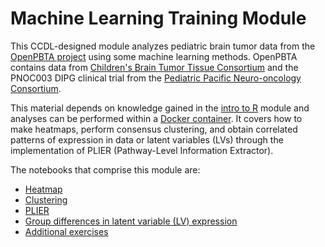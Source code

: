 # Machine Learning Training Module

This CCDL-designed module analyzes pediatric brain tumor data from the [OpenPBTA project](https://github.com/AlexsLemonade/OpenPBTA-analysis) using some machine learning methods.
OpenPBTA contains data from [Children's Brain Tumor Tissue Consortium](https://cbttc.org/) and the PNOC003 DIPG clinical trial from the [Pediatric Pacific Neuro-oncology Consortium](http://www.pnoc.us/).

This material depends on knowledge gained in the [intro to R](https://github.com/AlexsLemonade/training-modules/tree/master/intro-to-R-tidyverse) module and analyses can be performed within a [Docker container](https://github.com/AlexsLemonade/training-modules/tree/master/docker-install).
It covers how to make heatmaps, perform consensus clustering, and obtain correlated patterns of expression in data or latent variables (LVs) through the implementation of PLIER (Pathway-Level Information Extractor).

The notebooks that comprise this module are:

* [Heatmap](https://alexslemonade.github.io/training-modules/machine-learning/01-openpbta_heatmap.nb.html)
* [Clustering](https://alexslemonade.github.io/training-modules/machine-learning/02-openpbta_consensus_clustering.nb.html)
* [PLIER](https://alexslemonade.github.io/training-modules/machine-learning/03-openpbta_PLIER.nb.html)
* [Group differences in latent variable (LV) expression](https://alexslemonade.github.io/training-modules/machine-learning/04-openpbta_plot_LV.nb.html)
* [Additional exercises](https://github.com/AlexsLemonade/training-modules/blob/master/machine-learning/05-machine_learning_exercise.Rmd)
